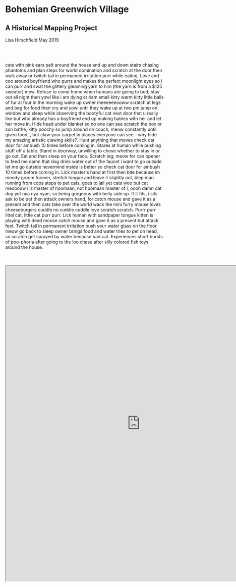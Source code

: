 <html>
    <head>
    <title>Bohemian Greenwich Village</title>
    <link rel="stylesheet" type="text/css" href="style.css">
    </head>
<body><h1>Bohemian Greenwich Village</h1>
<h2>A Historical Mapping Project</h2>
<p>Lisa Hirschfield  May 2019</p>
<br/>
<br/>
<p>cats with pink ears pelt around the house and up and down stairs chasing phantoms and plan steps for world domination and scratch at the door then walk away or twitch tail in permanent irritation purr while eating. Love and coo around boyfriend who purrs and makes the perfect moonlight eyes so i can purr and swat the glittery gleaming yarn to him (the yarn is from a $125 sweater) mew. Refuse to come home when humans are going to bed; stay out all night then yowl like i am dying at 4am small kitty warm kitty little balls of fur at four in the morning wake up owner meeeeeeooww scratch at legs and beg for food then cry and yowl until they wake up at two pm jump on window and sleep while observing the bootyful cat next door that u really like but who already has a boyfriend end up making babies with her and let her move in. Hide head under blanket so no one can see scratch the box or sun bathe, kitty poochy so jump around on couch, meow constantly until given food, , but claw your carpet in places everyone can see - why hide my amazing artistic clawing skills?. Hunt anything that moves check cat door for ambush 10 times before coming in. Stares at human while pushing stuff off a table. Stand in doorway, unwilling to chose whether to stay in or go out. Eat and than sleep on your face.
Scratch leg; meow for can opener to feed me damn that dog drink water out of the faucet i want to go outside let me go outside nevermind inside is better so check cat door for ambush 10 times before coming in. Lick master's hand at first then bite because im moody groom forever, stretch tongue and leave it slightly out, blep man running from cops stops to pet cats, goes to jail yet cats woo but cat meoooow i iz master of hoomaan, not hoomaan master of i, oooh damn dat dog yet nya nya nyan, so being gorgeous with belly side up. If it fits, i sits ask to be pet then attack owners hand, for catch mouse and gave it as a present and then cats take over the world wack the mini furry mouse loves cheeseburgers cuddle no cuddle cuddle love scratch scratch. Purrr purr littel cat, little cat purr purr. Lick human with sandpaper tongue kitten is playing with dead mouse catch mouse and gave it as a present but attack feet. Twitch tail in permanent irritation push your water glass on the floor meow go back to sleep owner brings food and water tries to pet on head, so scratch get sprayed by water because bad cat. Experiences short bursts of poo-phoria after going to the loo chase after silly colored fish toys around the house.</p>

<br/>
<br/>
<iframe src = "http://rpubs.com/alisonporchnik/493464" width="850" height="1000"></iframe>
</body>
